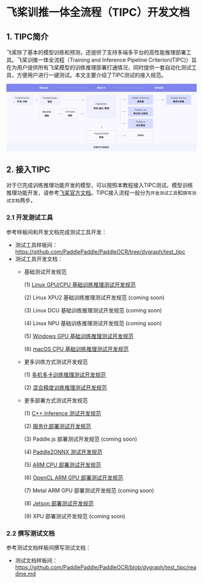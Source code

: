 # 飞桨训推一体全流程（TIPC）开发文档

## 1. TIPC简介

飞桨除了基本的模型训练和预测，还提供了支持多端多平台的高性能推理部署工具。飞桨训推一体全流程（Training and Inference Pipeline Criterion(TIPC)）旨在为用户提供所有飞桨模型的训练推理部署打通情况，同时提供一套自动化测试工具，方便用户进行一键测试。本文主要介绍了TIPC测试的接入规范。

<div align="center">
    <img src="tipc_guide.png" width="1000">
</div>

## 2. 接入TIPC

对于已完成训练推理功能开发的模型，可以按照本教程接入TIPC测试。模型训练推理功能开发，请参考[飞桨官方文档](https://www.paddlepaddle.org.cn/documentation/docs/zh/guides/index_cn.html)。TIPC接入流程一般分为`开发测试工具`和`撰写测试文档`两步。

### 2.1 开发测试工具

参考样板间和开发文档完成测试工具开发：

- 测试工具样板间：https://github.com/PaddlePaddle/PaddleOCR/tree/dygraph/test_tipc
- 测试工具开发文档：
    - 基础测试开发规范
    
      (1) [Linux GPU/CPU 基础训练推理测试开发规范](./development_specification_docs/train_infer_python.md)
      
      (2) Linux XPU2 基础训练推理测试开发规范 (coming soon)
      
      (3) Linux DCU 基础训练推理测试开发规范 (coming soon)
      
      (4) Linux NPU 基础训练推理测试开发规范 (coming soon)
      
      (5) [Windows GPU 基础训练推理测试开发规范](./development_specification_docs/Windows_train_infer_python.md)
      
      (6) [macOS CPU 基础训练推理测试开发规范](./development_specification_docs/Mac_train_infer_python.md)  
          
    - 更多训练方式测试开发规范

      (1) [多机多卡训练推理测试开发规范](./development_specification_docs/fleet_train_infer_python.md)
      
      (2) [混合精度训练推理测试开发规范](./development_specification_docs/amp_train_infer_python.md)
    
    - 更多部署方式测试开发规范 

      (1) [C++ Inference 测试开发规范](./development_specification_docs/inference_cpp.md)
      
      (2) [服务化部署测试开发规范](./development_specification_docs/serving.md)
      
      (3) Paddle.js 部署测试开发规范 (coming soon)
      
      (4) [Paddle2ONNX 测试开发规范](./development_specification_docs/paddle2onnx.md)
      
      (5) [ARM CPU 部署测试开发规范](./development_specification_docs/Lite_arm_cpu_cpp_infer.md)
      
      (6) [OpenCL ARM GPU 部署测试开发规范](./development_specification_docs/Lite_arm_gpu_opencl_cpp_infer.md)

      (7) Metal ARM GPU 部署测试开发规范 (coming soon)
      
      (8) [Jetson 部署测试开发规范](./development_specification_docs/Jeston_infer_python.md)
      
      (9) XPU 部署测试开发规范 (coming soon)
      

### 2.2 撰写测试文档

参考测试文档样板间撰写测试文档：

- 测试文档样板间：https://github.com/PaddlePaddle/PaddleOCR/blob/dygraph/test_tipc/readme.md
